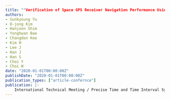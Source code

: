 ```yaml
---
title: ""Verification of Space GPS Receiver Navigation Performance Using a Cube satellite""
authors:
- Sunkyoung Yu
- O-jong Kim
- Hanjoon Shim
- Yonghwan Bae
- Changdon Kee
- Kim H
- Lee J
- Han J
- Han S
- Choi Y
- Choi W
date: "2020-01-01T00:00:00Z"
publishDate: "2020-01-01T00:00:00Z"
publication_types: ["article-confernce"]
publication: |-
    International Technical Meeting / Precise Time and Time Interval Systems and Application meeting (ITM/PTTI 2020)
---
```

